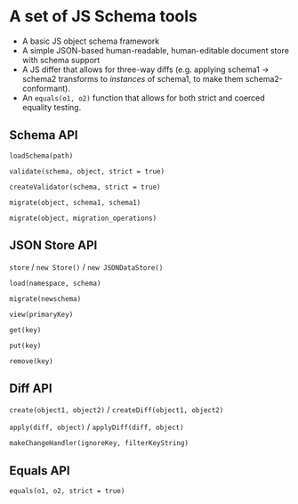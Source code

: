 # A set of JS Schema tools

- A basic JS object schema framework
- A simple JSON-based human-readable, human-editable document store with schema support
- A JS differ that allows for three-way diffs (e.g. applying schema1 → schema2 transforms to _instances_ of schema1, to make them schema2-conformant).
- An `equals(o1, o2)` function that allows for both strict and coerced equality testing.

## Schema API

`loadSchema(path)`

`validate(schema, object, strict = true)`

`createValidator(schema, strict = true)`

`migrate(object, schema1, schema1)`

`migrate(object, migration_operations)`


## JSON Store API

`store` / `new Store()` / `new JSONDataStore()`

`load(namespace, schema)`

`migrate(newschema)`

`view(primaryKey)`

`get(key)`

`put(key)`

`remove(key)`


## Diff API

`create(object1, object2)` / `createDiff(object1, object2)`

`apply(diff, object)` / `applyDiff(diff, object)`

`makeChangeHandler(ignoreKey, filterKeyString)`

## Equals API

`equals(o1, o2, strict = true)`
